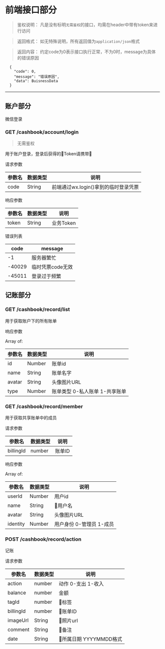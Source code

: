 ﻿# 前端接口部分

> 鉴权说明： 凡是没有标明```无需鉴权```的接口，均需在header中带有token来进行访问

> 返回格式： 如无特殊说明，所有返回值为```application/json```格式

> 返回内容： 约定code为0表示接口执行正常，不为0时，message为具体的错误原因
```
  {
    "code": 0,
    "message": "错误原因",
    "data": BuisnessData
  }
```

---

## 账户部分

微信登录

### GET /cashbook/account/login

> 无需鉴权

用于账户登录，登录后获得的Token请携带

请求参数

|参数名|数据类型|说明|
|---|---|---|
|code|String|前端通过wx.login()拿到的临时登录凭票|

响应参数

|参数名|数据类型|说明|
|---|---|---|
|token|String|业务Token|

错误列表

|code|message|
|---|---|
|-1|服务器繁忙|
|-40029|临时凭票code无效|
|-45011|登录过于频繁|

## 记账部分

### GET /cashbook/record/list

用于获取账户下的所有账单

响应参数

Array of: 

|参数名|数据类型|说明|
|---|---|---|
|id|Number|账单id|
|name|String|账单名字|
|avatar|String|头像图片URL|
|type|Number|账单类型 0-私人账单 1-共享账单|

### GET /cashbook/record/member

用于获取共享账单中的成员

请求参数

|参数名|数据类型|说明|
|---|---|---|
|billingId|number|账单ID|

响应参数

Array of: 

|参数名|数据类型|说明|
|---|---|---|
|userId|Number|用户id|
|name|String|用户名|
|avatar|String|头像图片URL|
|identity|Number|用户身份 0-管理员 1-成员|

### POST /cashbook/record/action

记账

请求参数

|参数名|数据类型|说明|
|---|---|---|
|action|number|动作 0-支出 1-收入|
|balance|number|金额|
|tagId|number|标签|
|billingId|number|账单ID|
|imageUrl|String|照片url|
|comment|String|备注|
|date|String|所属日期 YYYYMMDD格式|


